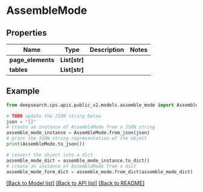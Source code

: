 # AssembleMode


## Properties

Name | Type | Description | Notes
------------ | ------------- | ------------- | -------------
**page_elements** | **List[str]** |  | 
**tables** | **List[str]** |  | 

## Example

```python
from deepsearch.cps.apis.public_v2.models.assemble_mode import AssembleMode

# TODO update the JSON string below
json = "{}"
# create an instance of AssembleMode from a JSON string
assemble_mode_instance = AssembleMode.from_json(json)
# print the JSON string representation of the object
print(AssembleMode.to_json())

# convert the object into a dict
assemble_mode_dict = assemble_mode_instance.to_dict()
# create an instance of AssembleMode from a dict
assemble_mode_form_dict = assemble_mode.from_dict(assemble_mode_dict)
```
[[Back to Model list]](../README.md#documentation-for-models) [[Back to API list]](../README.md#documentation-for-api-endpoints) [[Back to README]](../README.md)


